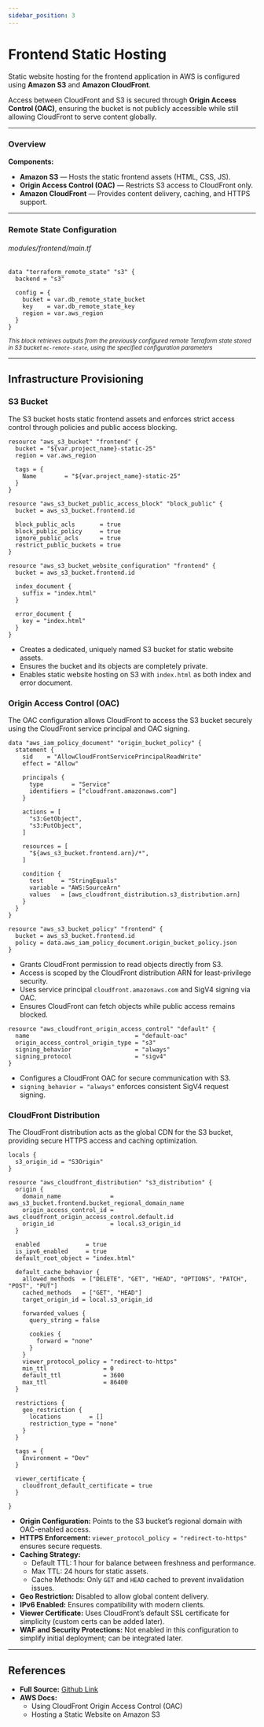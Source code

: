 ```yaml
---
sidebar_position: 3
---
```


# Frontend Static Hosting

Static website hosting for the frontend application in AWS is configured using **Amazon S3** and **Amazon CloudFront**.  

Access between CloudFront and S3 is secured through **Origin Access Control (OAC)**, ensuring the bucket is not publicly accessible while still allowing CloudFront to serve content globally.

---
### Overview

**Components:**
- **Amazon S3** — Hosts the static frontend assets (HTML, CSS, JS).
- **Origin Access Control (OAC)** — Restricts S3 access to CloudFront only.
- **Amazon CloudFront** — Provides content delivery, caching, and HTTPS support.

---
### Remote State Configuration
###### <i>modules/frontend/main.tf</i>
```
data "terraform_remote_state" "s3" {
  backend = "s3"

  config = {
    bucket = var.db_remote_state_bucket
    key    = var.db_remote_state_key
    region = var.aws_region
  }
}
```
<sub><i>This block retrieves outputs from the previously configured remote Terraform state stored in S3 bucket `mc-remote-state`, using the specified configuration parameters</i></sub>

---
## Infrastructure Provisioning
### S3 Bucket 

The S3 bucket hosts static frontend assets and enforces strict access control through policies and public access blocking.

```
resource "aws_s3_bucket" "frontend" {
  bucket = "${var.project_name}-static-25"
  region = var.aws_region

  tags = {
    Name        = "${var.project_name}-static-25"
  }
}

resource "aws_s3_bucket_public_access_block" "block_public" {
  bucket = aws_s3_bucket.frontend.id

  block_public_acls       = true
  block_public_policy     = true
  ignore_public_acls      = true
  restrict_public_buckets = true
}

resource "aws_s3_bucket_website_configuration" "frontend" {
  bucket = aws_s3_bucket.frontend.id

  index_document {
    suffix = "index.html"
  }

  error_document {
    key = "index.html"
  }
}
```
- Creates a dedicated, uniquely named S3 bucket for static website assets.
- Ensures the bucket and its objects are completely private.
- Enables static website hosting on S3 with `index.html` as both index and error document.

### Origin Access Control (OAC) 

The OAC configuration allows CloudFront to access the S3 bucket securely using the CloudFront service principal and OAC signing.

```
data "aws_iam_policy_document" "origin_bucket_policy" {
  statement {
    sid    = "AllowCloudFrontServicePrincipalReadWrite"
    effect = "Allow"

    principals {
      type        = "Service"
      identifiers = ["cloudfront.amazonaws.com"]
    }

    actions = [
      "s3:GetObject",
      "s3:PutObject",
    ]

    resources = [
      "${aws_s3_bucket.frontend.arn}/*",
    ]

    condition {
      test     = "StringEquals"
      variable = "AWS:SourceArn"
      values   = [aws_cloudfront_distribution.s3_distribution.arn]
    }
  }
}

resource "aws_s3_bucket_policy" "frontend" {
  bucket = aws_s3_bucket.frontend.id
  policy = data.aws_iam_policy_document.origin_bucket_policy.json
}
```
- Grants CloudFront permission to read objects directly from S3.
- Access is scoped by the CloudFront distribution ARN for least-privilege security.
- Uses service principal `cloudfront.amazonaws.com` and SigV4 signing via OAC.
- Ensures CloudFront can fetch objects while public access remains blocked.

```
resource "aws_cloudfront_origin_access_control" "default" {
  name                              = "default-oac"
  origin_access_control_origin_type = "s3"
  signing_behavior                  = "always"
  signing_protocol                  = "sigv4"
}
```
- Configures a CloudFront OAC for secure communication with S3.
- `signing_behavior = "always"` enforces consistent SigV4 request signing.

### CloudFront Distribution

The CloudFront distribution acts as the global CDN for the S3 bucket, providing secure HTTPS access and caching optimization.

```
locals {
  s3_origin_id = "S3Origin"
}

resource "aws_cloudfront_distribution" "s3_distribution" {
  origin {
    domain_name              = aws_s3_bucket.frontend.bucket_regional_domain_name
    origin_access_control_id = aws_cloudfront_origin_access_control.default.id
    origin_id                = local.s3_origin_id
  }

  enabled             = true
  is_ipv6_enabled     = true
  default_root_object = "index.html"

  default_cache_behavior {
    allowed_methods  = ["DELETE", "GET", "HEAD", "OPTIONS", "PATCH", "POST", "PUT"]
    cached_methods   = ["GET", "HEAD"]
    target_origin_id = local.s3_origin_id

    forwarded_values {
      query_string = false

      cookies {
        forward = "none"
      }
    }
    viewer_protocol_policy = "redirect-to-https"
    min_ttl                = 0
    default_ttl            = 3600
    max_ttl                = 86400
  }

  restrictions {
    geo_restriction {
      locations        = []
      restriction_type = "none"
    }
  }

  tags = {
    Environment = "Dev"
  }

  viewer_certificate {
    cloudfront_default_certificate = true
  }

}

```

- **Origin Configuration:** Points to the S3 bucket’s regional domain with OAC-enabled access.
- **HTTPS Enforcement:** `viewer_protocol_policy = "redirect-to-https"` ensures secure requests.
- **Caching Strategy:**
    - Default TTL: 1 hour for balance between freshness and performance.
    - Max TTL: 24 hours for static assets.
    - Cache Methods: Only `GET` and `HEAD` cached to prevent invalidation issues.
- **Geo Restriction:** Disabled to allow global content delivery.
- **IPv6 Enabled:** Ensures compatibility with modern clients.
- **Viewer Certificate:** Uses CloudFront’s default SSL certificate for simplicity (custom certs can be added later).
- **WAF and Security Protections:** Not enabled in this configuration to simplify initial deployment; can be integrated later.

---

## References

- **Full Source:** [Github Link](https://github.com/deeowemez/minicommerce/blob/main/infra/modules/frontend/main.tf)
- **AWS Docs:**
    - Using CloudFront Origin Access Control (OAC)
    - Hosting a Static Website on Amazon S3
